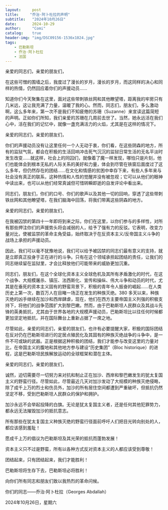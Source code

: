 ```yaml
---
layout:     post
title:     "乔治·阿卜杜拉的声明"
subtitle:   "2024年10月26日"
date:       2024-10-29
author:     "Comi"
catalog:    true
header-img: "img/DSC09156-1536x1024.jpg"
tags:
    - 巴勒斯坦
    - 乔治·阿卜杜拉
    - 法国
---
```


亲爱的同志们，亲爱的朋友们，

在这些可憎的围墙之后，我度过了漫长的岁月，漫长的岁月，而这同样的决心和同样的热情，仍然回应着你们的声援动员……

知道你们今天聚集在这里，面对这些带刺铁丝网和其他瞭望塔，距离我的牢房只有几米远，这让我充满了力量，温暖了我的心。然而，同志们，朋友们，多么激动啊，这么多年来，第一次不是我们不知疲倦的苏珊（Suzanne）来宣读这篇简短的声明。正如你们所知，我们亲爱的苏珊在几周前去世了。当然，她永远活在我们心中，活在我们的记忆中，就像一盏充满活力的火焰，尤其是在这样的情况下。

亲爱的同志们，亲爱的朋友们，

你们的声援动员没有让这里任何一个人无动于衷，你们看，在这些阴森的地方，所有的监狱气氛，都会在积极的生活回响冲击死气沉沉的监狱日常生活的无名平淡时发生改变……就这样，社会上的同囚们，就像着了魔一样发现，哪怕只是片刻，他们也能体会到根本无私的人际关系的美好和力量，体会到尽管在铁窗后面度过了这么多年，但仍然存在的团结……在文化和情感的贫困中幸存下来，有些人多年来与社会没有真正的联系，这种热情和人性的觉醒并没有被忽视；它可以从他们的眼神中读出来，也可以从他们经常真诚但可惜转瞬即逝的自发评论中看出来。

同志们，朋友们，你们的口号、你们的歌声以及其他一切的回响，穿透了这些带刺铁丝网和其他瞭望塔，在我们脑海中回荡，将我们带离这些阴森的地方。

亲爱的同志们，亲爱的朋友们，

在我被囚禁的第四十一年即将到来之际，你们在这里，以你们参与的多样性，对所有那些押注你们的声援势头将会减弱的人，给予了强有力的反驳。它表明，改变力量对比，使被监禁的革命主角受益，始终取决于在反资本主义/反帝国主义斗争的战场上承担的声援动员。

因此，我们可以毫不犹豫地说，我们可以给予被囚禁的同志们最有意义的支持，就是立即真正投身于正在进行的斗争。只有在这个领域承担起团结的责任，让我们的同志继续留在监狱里，才会比释放他们可能带来的威胁更加沉重。

同志们，朋友们，在这个全球化资本主义全球危机及其所有矛盾激化的时代，在这个战争、大规模屠杀、镇压、法西斯化、宣传和操纵、伟大斗争和动员的时代，尤其是在垂死的资本主义固有的野蛮背景下，积极的青年令人振奋的崛起……在人类历史上第一次，数百万人在目睹一场正在发生的种族灭绝。380 多天以来，种族灭绝的凶手继续在加沙和西岸肆虐，现在，他们在西方主要帝国主义列强的积极支持下，将他们的战争范围扩大到黎巴嫩。然而，由于巴勒斯坦人民群众及其战斗先锋的英勇抵抗，尤其由于世界各地的大规模声援动员，巴勒斯坦比以往任何时候都更加坚定地抵抗，并在国际舞台上重新占据了一席之地。

尽管如此，亲爱的同志们，亲爱的朋友们，也许有必要提醒大家，积极的国际团结在反对仍在巴勒斯坦进行的定居点殖民化及其固有的种族灭绝战争的斗争中，是一件不可或缺的武器。正是根据这种积极的团结，我们才能参与改变这里的力量对比，在帝国主义的腹地和其他地方参与建设“历史集团”（Bloc historique）的进程，这是巴勒斯坦民族解放运动的全球框架和潜在主体。

亲爱的同志们，亲爱的朋友们，

诚然，迫切需要尽一切努力来对抗和制止正在加沙、西岸和黎巴嫩发生的犹太复国主义的野蛮行径。尽管如此，尽管最近几天对加沙发动了大规模的种族灭绝侵略，除了成千上万的烈士和伤员外，加沙的所有居住空间都遭到严重破坏，但抵抗仍然坚定不移，受到巴勒斯坦人民群众的保护和拥护。

加沙永远不会举起投降的白旗。无论是犹太复国主义者，还是任何其他犯罪势力，都永远无法摧毁加沙的抵抗意志。

所有那些在犹太复国主义种族灭绝的野蛮行径面前呼吁人们把目光转向别处的人，都应该感到羞耻！

愿成千上万的倡议为巴勒斯坦及其光荣的抵抗而蓬勃发展！

资本主义只不过是野蛮，所有以各种方式反对资本主义的人都应该受到尊敬！

团结起来，只有团结起来，我们才能胜利！

巴勒斯坦将生存下去，巴勒斯坦必将胜利！

向你们所有同志和朋友们致以我热烈的革命问候。

你们的同志——乔治·阿卜杜拉（Georges Abdallah）

2024年10月26日，星期六
